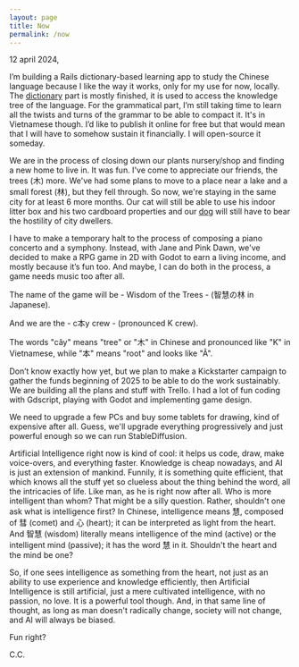 ```yaml
---
layout: page
title: Now
permalink: /now
---
```


12 april 2024,

I’m building a Rails dictionary-based learning app to study the Chinese language because I like the way it works,
only for my use for now, locally.
The [dictionary](/files/dictionary.png) part is mostly finished, it is used to access the knowledge tree of the language.
For the grammatical part, I’m still taking time to learn all the twists and turns of the grammar to be able to compact it.
It's in Vietnamese though. I’d like to publish it online for free but that would mean that I will have to somehow sustain it financially.
I will open-source it someday.

We are in the process of closing down our plants nursery/shop and finding a new home to live in. It was fun. I've come to appreciate our friends, the trees (木) more.
We've had some plans to move to a place near a lake and a small forest (林), but they fell through. So now, we're staying in the same city for at least 6 more months.
Our cat will still be able to use his indoor litter box and his two cardboard properties and our [dog](/files/painting_dog.jpg) will still have to bear the hostility of city dwellers.

I have to make a temporary halt to the process of composing a piano concerto and a symphony.
Instead, with Jane and Pink Dawn, we've decided to make a RPG game in 2D with Godot to earn a living income, and mostly because it’s fun too.
And maybe, I can do both in the process, a game needs music too after all.

The name of the game will be - Wisdom of the Trees - (智慧の林 in Japanese).

And we are the - c本y crew - (pronounced K crew).

The words "cây" means "tree" or "木" in Chinese and pronounced like "K" in Vietnamese, while "本" means "root" and looks like "Â".

Don’t know exactly how yet, but we plan to make a Kickstarter campaign to gather the funds beginning of 2025 to be able to do the work sustainably.
We are building all the plans and stuff with Trello. I had a lot of fun coding with Gdscript, playing with Godot and implementing game design.

We need to upgrade a few PCs and buy some tablets for drawing, kind of expensive after all.
Guess, we'll upgrade everything progressively and just powerful enough so we can run StableDiffusion.

Artificial Intelligence right now is kind of cool: it helps us code, draw, make voice-overs, and everything faster.
Knowledge is cheap nowadays, and AI is just an extension of mankind. Funnily, it is something quite efficient, that which knows all the stuff yet so clueless about the thing behind the word, all the intricacies of life. Like man, as he is right now after all. Who is more intelligent than whom? That might be a silly question. Rather, shouldn't one ask what is intelligence first? In Chinese, intelligence means 慧, composed of 彗 (comet) and 心 (heart); it can be interpreted as light from the heart. And 智慧 (wisdom) literally means intelligence of the mind (active) or the intelligent mind (passive); it has the word 慧 in it. Shouldn't the heart and the mind be one?

So, if one sees intelligence as something from the heart, not just as an ability to use experience and knowledge efficiently, then Artificial Intelligence is still artificial, just a mere cultivated intelligence, with no passion, no love. It is a powerful tool though. And, in that same line of thought, as long as man doesn't radically change, society will not change, and AI will always be biased.

Fun right?

C.C.